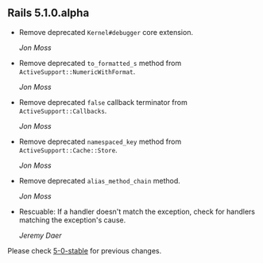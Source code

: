 ## Rails 5.1.0.alpha ##

*   Remove deprecated `Kernel#debugger` core extension.

    *Jon Moss*

*   Remove deprecated `to_formatted_s` method from `ActiveSupport::NumericWithFormat`.

    *Jon Moss*

*   Remove deprecated `false` callback terminator from `ActiveSupport::Callbacks`.

    *Jon Moss*

*   Remove deprecated `namespaced_key` method from `ActiveSupport::Cache::Store`.

    *Jon Moss*

*   Remove deprecated `alias_method_chain` method.

    *Jon Moss*

*   Rescuable: If a handler doesn't match the exception, check for handlers
    matching the exception's cause.

    *Jeremy Daer*

Please check [5-0-stable](https://github.com/rails/rails/blob/5-0-stable/activesupport/CHANGELOG.md) for previous changes.
